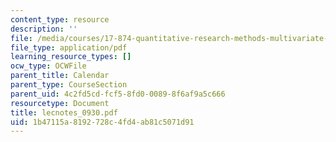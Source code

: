 ```yaml
---
content_type: resource
description: ''
file: /media/courses/17-874-quantitative-research-methods-multivariate-spring-2004/1b47115a8192728c4fd4ab81c5071d91_lecnotes_0930.pdf
file_type: application/pdf
learning_resource_types: []
ocw_type: OCWFile
parent_title: Calendar
parent_type: CourseSection
parent_uid: 4c2fd5cd-fcf5-8fd0-0089-8f6af9a5c666
resourcetype: Document
title: lecnotes_0930.pdf
uid: 1b47115a-8192-728c-4fd4-ab81c5071d91
---
```


